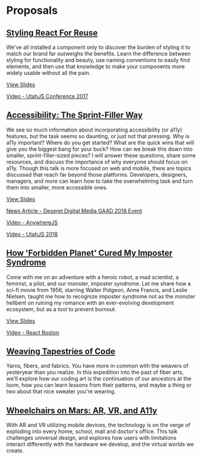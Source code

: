 # Proposals

## [Styling React For Reuse](https://github.com/knitcodemonkey/presentation-proposals/blob/master/styling-react-for-reuse.md)
We've all installed a component only to discover the burden of styling it to match our brand far outweighs the benefits. 
Learn the difference between styling for functionality and beauty, use naming conventions to easily find elements, and 
then use that knowledge to make your components more widely usable without all the pain.

[View Slides](http://styling-react-for-reuse.surge.sh)

[Video - UtahJS Conference 2017](https://www.youtube.com/watch?v=1H8TO1fVuLY)

## [Accessibility: The Sprint-Filler Way](https://github.com/knitcodemonkey/presentation-proposals/blob/master/accessibility-the_sprint-filler_way.md)

We see so much information about incorporating accessibility (or a11y) features, but the task seems so daunting, or just not that pressing. Why is a11y important? Where do you get started? What are the quick wins that will give you the biggest bang for your buck? How can we break this down into smaller, sprint-filler-sized pieces? I will answer these questions, share some resources, and discuss the importance of why everyone should focus on a11y. Though this talk is more focused on web and mobile, there are topics discussed that reach far beyond those platforms. Developers, designers, managers, and more can learn how to take the overwhelming task and turn them into smaller, more accessible ones.

[View Slides](http://a11y-sprint-filler.surge.sh)

[News Article - Deseret Digital Media GAAD 2018 Event](https://www.ksl.com/article/46322673/how-programmers-are-helping-improve-internet-access-for-those-with-disabilities)

[Video - AnywhereJS](https://www.youtube.com/watch?v=Uf4HaOZCfVQ)

[Video - UtahJS 2018](https://youtu.be/5fJxJ6uGD0c)

## [How 'Forbidden Planet' Cured My Imposter Syndrome](https://github.com/knitcodemonkey/presentation-proposals/blob/master/forbidden-planet-cured-my-imposter-syndrome.md)
Come with me on an adventure with a heroic robot, a mad scientist, a feminist, a pilot, and our monster, imposter syndrome. Let me share how a sci-fi movie from 1956, starring Walter Pidgeon, Anne Francis, and Leslie Nielsen, taught me how to recognize imposter syndrome not as the monster hellbent on ruining my romance with an ever-evolving development ecosystem, but as a tool to prevent burnout.

[View Slides](https://www.jenluker.com/forbidden-planet-imposter-syndrome/)

[Video - React Boston](https://youtu.be/Yk53eWIu7Nw)

## [Weaving Tapestries of Code](https://github.com/knitcodemonkey/presentation-proposals/blob/master/weaving-tapestries-of-code.md)
Yarns, fibers, and fabrics. You have more in common with the weavers of yesteryear than you realize. In this expedition into the past of fiber arts, we'll explore how our coding art is the continuation of our ancestors at the loom, how you can learn lessons from their patterns, and maybe a thing or two about that nice sweater you're wearing.

## [Wheelchairs on Mars: AR, VR, and A11y](https://github.com/knitcodemonkey/presentation-proposals/blob/master/wheelchairs-on-mars.md)
With AR and VR utilizing mobile devices, the technology is on the verge of exploding into every home, school, mall and doctor's office. This talk challenges universal design, and explores how users with limitations interact differently with the hardware we develop, and the virtual worlds we create.
